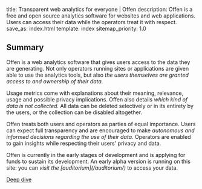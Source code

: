 title: Transparent web analytics for everyone | Offen
description: Offen is a free and open source analytics software for websites and web applications. Users can access their data while the operators treat it with respect.
save_as: index.html
template: index
sitemap_priority: 1.0


<div class="mw6 ph3">
<h2>Summary</h2>

<p>
Offen is a web analytics software that gives users access to the data they are generating. Not only operators running sites or applications are given able to use the analytics tools, but also <em>the users themselves are granted access to and ownership of their data.</em>
</p>

<p>
Usage metrics come with explanations about their meaning, relevance, usage and possible privacy implications. Offen also details <em>which kind of data is not collected.</em> All data can be deleted selectively or in its entirety by the users, or the collection can be disabled altogether.
</p>
</div>

<div class="mw6 ph3 mrgn-t">
<p>
Offen treats both users and operators as parties of equal importance. Users can expect full transparency and are encouraged to make <em>autonomous and informed decisions regarding the use of their data.</em> Operators are enabled to gain insights while respecting their users' privacy and data.
</p>

<p>
Offen is currently in the early stages of development and is applying for funds to sustain its development. An early alpha version is running on this site: you can <em>visit the [auditorium](/auditorium/)</em> to access your data.
</p>
<div class="mt3">
  <a class="b link dim ph4 pv2 dib b--solid bw2 brd-cclr-mid-yellow fnt-cclr-mid-yellow" href="/deep-dive/">Deep dive</a>
</div>
</div>